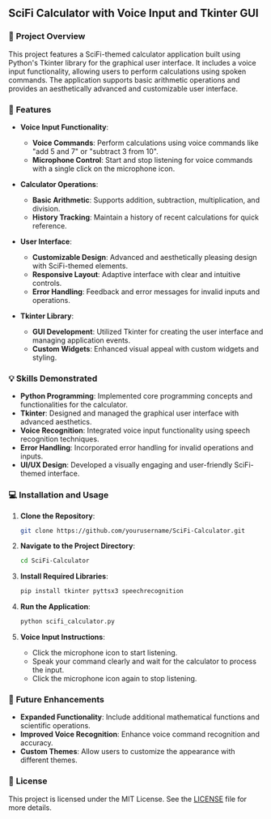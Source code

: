 ## SciFi Calculator with Voice Input and Tkinter GUI

### 🚀 **Project Overview**

This project features a SciFi-themed calculator application built using Python's Tkinter library for the graphical user interface. It includes a voice input functionality, allowing users to perform calculations using spoken commands. The application supports basic arithmetic operations and provides an aesthetically advanced and customizable user interface.

### 🔧 **Features**

- **Voice Input Functionality**:
  - **Voice Commands**: Perform calculations using voice commands like "add 5 and 7" or "subtract 3 from 10".
  - **Microphone Control**: Start and stop listening for voice commands with a single click on the microphone icon.

- **Calculator Operations**:
  - **Basic Arithmetic**: Supports addition, subtraction, multiplication, and division.
  - **History Tracking**: Maintain a history of recent calculations for quick reference.

- **User Interface**:
  - **Customizable Design**: Advanced and aesthetically pleasing design with SciFi-themed elements.
  - **Responsive Layout**: Adaptive interface with clear and intuitive controls.
  - **Error Handling**: Feedback and error messages for invalid inputs and operations.

- **Tkinter Library**:
  - **GUI Development**: Utilized Tkinter for creating the user interface and managing application events.
  - **Custom Widgets**: Enhanced visual appeal with custom widgets and styling.

### 💡 **Skills Demonstrated**

- **Python Programming**: Implemented core programming concepts and functionalities for the calculator.
- **Tkinter**: Designed and managed the graphical user interface with advanced aesthetics.
- **Voice Recognition**: Integrated voice input functionality using speech recognition techniques.
- **Error Handling**: Incorporated error handling for invalid operations and inputs.
- **UI/UX Design**: Developed a visually engaging and user-friendly SciFi-themed interface.

### 💻 **Installation and Usage**

1. **Clone the Repository**:
   ```bash
   git clone https://github.com/yourusername/SciFi-Calculator.git
   ```

2. **Navigate to the Project Directory**:
   ```bash
   cd SciFi-Calculator
   ```

3. **Install Required Libraries**:
   ```bash
   pip install tkinter pyttsx3 speechrecognition
   ```

4. **Run the Application**:
   ```bash
   python scifi_calculator.py
   ```

5. **Voice Input Instructions**:
   - Click the microphone icon to start listening.
   - Speak your command clearly and wait for the calculator to process the input.
   - Click the microphone icon again to stop listening.


### 📝 **Future Enhancements**

- **Expanded Functionality**: Include additional mathematical functions and scientific operations.
- **Improved Voice Recognition**: Enhance voice command recognition and accuracy.
- **Custom Themes**: Allow users to customize the appearance with different themes.

### 📄 **License**

This project is licensed under the MIT License. See the [LICENSE](LICENSE) file for more details.
